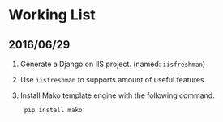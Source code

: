 # Working List

## 2016/06/29

1. Generate a Django on IIS project. (named: `iisfreshman`)
2. Use `iisfreshman` to supports amount of useful features.
3. Install Mako template engine with the following command:

        pip install mako